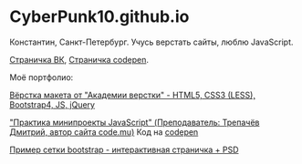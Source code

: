 # CyberPunk10.github.io
Константин, Санкт-Петербург. Учусь верстать сайты, люблю JavaScript.

[Страничка ВК](https://vk.com/cyberpunk10), [Страничка codepen](https://codepen.io/CyberPunk10). 

Моё портфолио:

[Вёрстка макета от "Академии верстки" - HTML5, CSS3 (LESS), Bootstrap4, JS, jQuery]( https://cyberpunk10.github.io/01_OS.14.21.013.Academ-FOR-PORTFOLIO-HTML-CSS_on_bootstrap-index.html "Перейти на сайт")

["Практика минипроекты JavaScript" (Преподаватель: Трепачёв Дмитрий, автор сайта code.mu)](https://cyberpunk10.github.io/Practice-JS "Практика минипроекты JavaScript") Код на [codepen](https://codepen.io/CyberPunk10/pen/JjdvMqE "Практика минипроекты JavaScript")

[Пример сетки bootstrap - интерактивная страничка + PSD](https://cyberpunk10.github.io/Example-Grid-Bootsrap "Пример сетки Bootstrap")
